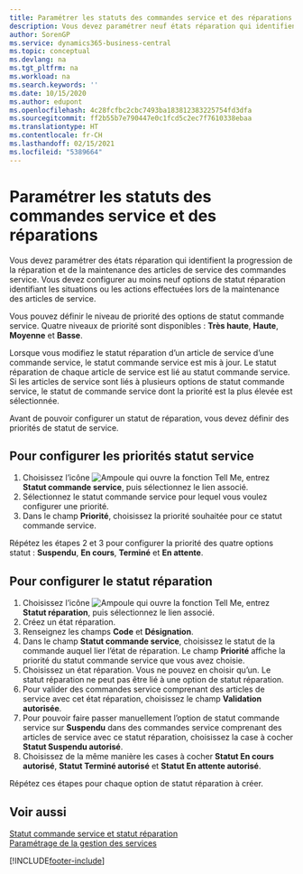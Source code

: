 ```yaml
---
title: Paramétrer les statuts des commandes service et des réparations | Microsoft Docs
description: Vous devez paramétrer neuf états réparation qui identifient la progression de la réparation et de la maintenance des articles de service des commandes service.
author: SorenGP
ms.service: dynamics365-business-central
ms.topic: conceptual
ms.devlang: na
ms.tgt_pltfrm: na
ms.workload: na
ms.search.keywords: ''
ms.date: 10/15/2020
ms.author: edupont
ms.openlocfilehash: 4c28fcfbc2cbc7493ba183812383225754fd3dfa
ms.sourcegitcommit: ff2b55b7e790447e0c1fcd5c2ec7f7610338ebaa
ms.translationtype: HT
ms.contentlocale: fr-CH
ms.lasthandoff: 02/15/2021
ms.locfileid: "5389664"
---
```

# <a name="set-up-statuses-for-service-orders-and-repairs"></a>Paramétrer les statuts des commandes service et des réparations

Vous devez paramétrer des états réparation qui identifient la progression de la réparation et de la maintenance des articles de service des commandes service. Vous devez configurer au moins neuf options de statut réparation identifiant les situations ou les actions effectuées lors de la maintenance des articles de service.  

Vous pouvez définir le niveau de priorité des options de statut commande service. Quatre niveaux de priorité sont disponibles : **Très haute**, **Haute**, **Moyenne** et **Basse**.  

Lorsque vous modifiez le statut réparation d’un article de service d’une commande service, le statut commande service est mis à jour. Le statut réparation de chaque article de service est lié au statut commande service. Si les articles de service sont liés à plusieurs options de statut commande service, le statut de commande service dont la priorité est la plus élevée est sélectionnée.  

Avant de pouvoir configurer un statut de réparation, vous devez définir des priorités de statut de service.

## <a name="to-set-up-service-status-priorities"></a>Pour configurer les priorités statut service

1. Choisissez l’icône ![Ampoule qui ouvre la fonction Tell Me](media/ui-search/search_small.png "Dites-moi ce que vous voulez faire"), entrez **Statut commande service**, puis sélectionnez le lien associé.  
2. Sélectionnez le statut commande service pour lequel vous voulez configurer une priorité.  
3. Dans le champ **Priorité**, choisissez la priorité souhaitée pour ce statut commande service.  

Répétez les étapes 2 et 3 pour configurer la priorité des quatre options statut : **Suspendu**, **En cours**, **Terminé** et **En attente**.  

## <a name="to-set-up-a-repair-status"></a>Pour configurer le statut réparation

1. Choisissez l’icône ![Ampoule qui ouvre la fonction Tell Me](media/ui-search/search_small.png "Dites-moi ce que vous voulez faire"), entrez **Statut réparation**, puis sélectionnez le lien associé.
2. Créez un état réparation.  
3. Renseignez les champs **Code** et **Désignation**.  
4. Dans le champ **Statut commande service**, choisissez le statut de la commande auquel lier l’état de réparation. Le champ **Priorité** affiche la priorité du statut commande service que vous avez choisie.  
5. Choisissez un état réparation. Vous ne pouvez en choisir qu’un. Le statut réparation ne peut pas être lié à une option de statut réparation.  
6. Pour valider des commandes service comprenant des articles de service avec cet état réparation, choisissez le champ **Validation autorisée**.  
7. Pour pouvoir faire passer manuellement l’option de statut commande service sur **Suspendu** dans des commandes service comprenant des articles de service avec ce statut réparation, choisissez la case à cocher **Statut Suspendu autorisé**.  
8. Choisissez de la même manière les cases à cocher **Statut En cours autorisé**, **Statut Terminé autorisé** et **Statut En attente autorisé**.

Répétez ces étapes pour chaque option de statut réparation à créer.

## <a name="see-also"></a>Voir aussi

[Statut commande service et statut réparation](service-service-order-status-and-repair-status.md)  
[Paramétrage de la gestion des services](service-setup-service.md)  


[!INCLUDE[footer-include](includes/footer-banner.md)]